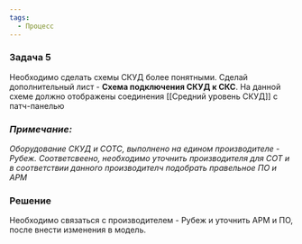 ```yaml
---
tags:
  - Процесс
---
```

### Задача 5
Необходимо сделать схемы СКУД более понятными. Сделай дополнительный лист - **Схема подключения СКУД к СКС**. На данной схеме должно отображены соединения [[Средний уровень СКУД]] с патч-панелью 

### *Примечание:*
*Оборудование СКУД и СОТС, выполнено на едином производителе - Рубеж. Соответсвеено, необходимо уточнить производителя для СОТ и в соответствии данного производителч подобрать правельное ПО и АРМ*




### Решение
Необходимо связаться с производителем - Рубеж и уточнить АРМ и ПО, после внести изменения в модель.